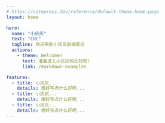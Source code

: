 ```yaml
---
# https://vitepress.dev/reference/default-theme-home-page
layout: home

hero:
  name: "小灰灰"
  text: "CHC"
  tagline: 欢迎来到小灰灰前端笔记
  actions:
    - theme: Welcome!
      text: 准备进入小灰灰的比较吧!
      link: /markdown-examples

features:
  - title: 小灰灰...
    details: 想好写点什么好呢...
  - title: 小灰灰...
    details: 想好写点什么好呢...
  - title: 小灰灰...
    details: 想好写点什么好呢...
---
```

